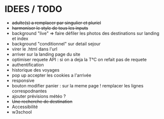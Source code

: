 # IDEES / TODO

- ~~adulte(s) a remplacer par singulier et pluriel~~
- ~~harmoniser le style de tous les inputs~~
- background "live" => faire défiler les photos des destinations sur landing et index
- background "conditionnel" sur detail sejour
- virer le .html dans l'url
- arriver sur la landing page du site
- optimiser requete API : si on a deja la T°C on refait pas de requete
- authentification
- historique des voyages
- pop up accepter les cookies a l'arrivée
- responsive
- bouton modifier panier : sur la meme page ! remplacer les lignes correspodnantes
- ajouter prévisions météo ?
- ~~Une recherche de destination~~
- Accessibilité 
- w3school
